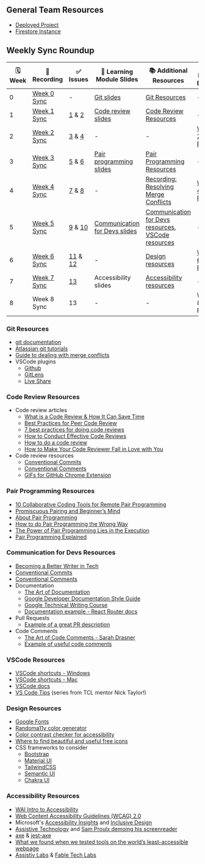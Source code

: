 ## General Team Resources

- [Deployed Project](https://tcl-48-smart-shopping-list.web.app/)
- [Firestore Instance](https://console.firebase.google.com/u/0/project/tcl-48-smart-shopping-list/overview)

## Weekly Sync Roundup

| 🗓 Week | 📼 Recording                                               | ✅ Issues                                                                                                                                                   | 📓 Learning Module Slides                                                                                                             | 📚 Additional Resources                                                                                      | 🚧 Retro Board                                                             |
| ------ | ---------------------------------------------------------- | ----------------------------------------------------------------------------------------------------------------------------------------------------------- | ------------------------------------------------------------------------------------------------------------------------------------- | ------------------------------------------------------------------------------------------------------------ | -------------------------------------------------------------------------- |
| 0      | [Week 0 Sync](https://youtu.be/Fu28FWI9r2Q)                | -                                                                                                                                                           | [Git slides](https://docs.google.com/presentation/d/1hNkBhc3QaN3vmIi9mnKceo89H7u8TZOFOsvooIaAuN0/edit?usp=sharing)                    | [Git Resources](#git-resources)                                                                              | -                                                                          |
| 1      | [Week 1 Sync](https://youtu.be/02u5kgVr4Yg)                | [1](https://github.com/the-collab-lab/tcl-48-smart-shopping-list/issues/1) & [2](https://github.com/the-collab-lab/tcl-48-smart-shopping-list/issues/2)     | [Code review slides](https://docs.google.com/presentation/d/1UPAiMB5koIqV9TTENSjUJcSfvjJTnWqxGRA7sf34viY/edit?usp=sharing)            | [Code Review Resources](#code-review-resources)                                                              | -                                                                          |
| 2      | [Week 2 Sync](https://www.youtube.com/watch?v=iljRuBlMUOs) | [3](https://github.com/the-collab-lab/tcl-48-smart-shopping-list/issues/3) & [4](https://github.com/the-collab-lab/tcl-48-smart-shopping-list/issues/4)     | -                                                                                                                                     | -                                                                                                            | [Week 2 Retro](https://github.com/orgs/the-collab-lab/projects/30)         |
| 3      | [Week 3 Sync](https://www.youtube.com/watch?v=00kgnKlqJsM) | [5](https://github.com/the-collab-lab/tcl-48-smart-shopping-list/issues/5) & [6](https://github.com/the-collab-lab/tcl-48-smart-shopping-list/issues/6)     | [Pair programming slides](https://docs.google.com/presentation/d/1dagfsS1zuiH1lDdVIhecVDU0vsDxgZu_Qf0fn3gOiF0/edit#slide=id.p)        | [Pair Programming Resources](#pair-programming-resources)                                                    | -                                                                          |
| 4      | [Week 4 Sync](https://youtu.be/Bpn-qFiJZds)                | [7](https://github.com/the-collab-lab/tcl-48-smart-shopping-list/issues/7) & [8](https://github.com/the-collab-lab/tcl-48-smart-shopping-list/issues/8)     | -                                                                                                                                     | [Recording: Resolving Merge Conflicts](https://youtu.be/saGL-qkLyHA)                                         | [Week 4 Retro](https://github.com/orgs/the-collab-lab/projects/31)         |
| 5      | [Week 5 Sync](https://youtu.be/1jQqvzckSTk)                | [9](https://github.com/the-collab-lab/tcl-48-smart-shopping-list/issues/9) & [10](https://github.com/the-collab-lab/tcl-48-smart-shopping-list/issues/10)   | [Communication for Devs slides](https://docs.google.com/presentation/d/1tD8BH7WmY-ZPUPG1ZYjCmnLLsigMWjxt4xXVyeXrI_c/edit?usp=sharing) | [Communication for Devs resources](#communication-for-devs-resources), [VSCode resources](#vscode-resources) | -                                                                          |
| 6      | [Week 6 Sync](https://youtu.be/EBTt2A2t6YM)                | [11](https://github.com/the-collab-lab/tcl-48-smart-shopping-list/issues/11) & [12](https://github.com/the-collab-lab/tcl-48-smart-shopping-list/issues/12) | -                                                                                                                                     | [Design resources](#design-resources)                                                                        | [Week 6 Retro](https://github.com/orgs/the-collab-lab/projects/32/views/1) |
| 7      | [Week 7 Sync]()                                            | [13](https://github.com/the-collab-lab/tcl-48-smart-shopping-list/issues/13)                                                                                | Accessibility slides                                                                                                                  | [Accessibility resources](#accessibility-resources)                                                          | -                                                                          |
| 8      | Week 8 Sync                                                | 13                                                                                                                                                          | -                                                                                                                                     | -                                                                                                            | Week 8 Retro                                                               |

### Git Resources

- [git documentation](https://git-scm.com/doc)
- [Atlassian git tutorials](https://www.atlassian.com/git/tutorials/setting-up-a-repository)
- [Guide to dealing with merge conflicts](https://dev.to/the_real_stacie/how-to-handle-merge-conflicts-with-git-1ked)
- VSCode plugins
  - [Github](https://code.visualstudio.com/docs/sourcecontrol/github)
  - [GitLens](https://marketplace.visualstudio.com/items?itemName=eamodio.gitlens)
  - [Live Share](https://code.visualstudio.com/learn/collaboration/live-share)

### Code Review Resources

- Code review articles
  - [What is a Code Review & How It Can Save Time](https://www.atlassian.com/agile/software-development/code-reviews)
  - [Best Practices for Peer Code Review](https://smartbear.com/learn/code-review/best-practices-for-peer-code-review/)
  - [7 best practices for doing code reviews](https://blog.asana.com/2016/12/7-ways-to-uplevel-your-code-review-skills/#close)
  - [How to Conduct Effective Code Reviews](https://blog.digitalocean.com/how-to-conduct-effective-code-reviews/)
  - [How to do a code review](https://google.github.io/eng-practices/review/reviewer/)
  - [How to Make Your Code Reviewer Fall in Love with You](https://mtlynch.io/code-review-love/)
- Code review resources
  - [Conventional Commits](https://www.conventionalcommits.org/en/v1.0.0/)
  - [Conventional Comments](https://conventionalcomments.org/)
  - [GIFs for GitHub Chrome Extension](https://chrome.google.com/webstore/detail/gifs-for-github/dkgjnpbipbdaoaadbdhpiokaemhlphep?hl=en)

### Pair Programming Resources

- [10 Collaborative Coding Tools for Remote Pair Programming](https://www.ma-no.org/en/software/development/10-collaborative-coding-tools-for-remote-pair-programming)
- [Promiscuous Pairing and Beginner’s Mind](http://csis.pace.edu/~grossman/dcs/XR4-PromiscuousPairing.pdf)
- [About Pair Programming](https://dev.to/flippedcoding/about-pair-programming-1m07)
- [How to do Pair Programming the Wrong Way](https://hackernoon.com/how-to-do-pair-programming-wrong-dab72fd15bef)
- [The Power of Pair Programming Lies in the Execution](https://medium.com/free-code-camp/the-power-of-pair-programming-lies-on-the-execution-a27938447994)
- [Pair Programming Explained](https://shopify.engineering/pair-programming-explained)

### Communication for Devs Resources

- [Becoming a Better Writer in Tech](https://blog.pragmaticengineer.com/becoming-a-better-writer-in-tech/)
- [Conventional Commits](https://www.conventionalcommits.org/en/v1.0.0/)
- [Conventional Comments](https://conventionalcomments.org/)
- Documentation
  - [The Art of Documentation](https://chelseatroy.com/2021/09/14/the-art-of-documentation/)
  - [Google Developer Documentation Style Guide](https://developers.google.com/style)
  - [Google Technical Writing Course](https://developers.google.com/tech-writing/announcements)
  - [Documentation example - React Router docs](https://v5.reactrouter.com/web/guides/quick-start)
- Pull Requests
  - [Example of a great PR description](https://github.com/the-collab-lab/tcl-3-smart-shopping-list/pull/44)
- Code Comments
  - [The Art of Code Comments - Sarah Drasner](https://www.youtube.com/watch?v=yhF7OmuIILc)
  - [Example of useful code comments](https://github.com/reach/reach-ui/blob/85ebe4a1445cec6a817265ad4ac06c94b1ed9c11/packages/accordion/src/index.tsx#L107-L112)

### VSCode Resources

- [VSCode shortcuts - Windows](https://code.visualstudio.com/shortcuts/keyboard-shortcuts-windows.pdf)
- [VSCode shortcuts - Mac](https://code.visualstudio.com/shortcuts/keyboard-shortcuts-macos.pdf)
- [VSCode docs](https://code.visualstudio.com/docs)
- [VS Code Tips](https://www.iamdeveloper.com/pages/all-vscode-tips/) (series from TCL mentor Nick Taylor!)

### Design Resources

- [Google Fonts](https://fonts.google.com/)
- [Randoma11y color generator](https://randoma11y.com/)
- [Color contrast checker for accessibility](https://accessible-colors.com/)
- [Where to find beautiful and useful free icons](https://www.canva.com/learn/free-icons-download/)
- CSS frameworks to consider
  - [Bootstrap](https://getbootstrap.com/)
  - [Material UI](https://mui.com/core/)
  - [TailwindCSS](https://tailwindcss.com/)
  - [Semantic UI](https://semantic-ui.com/)
  - [Chakra UI](https://chakra-ui.com/)

### Accessibility Resources

- [WAI Intro to Accessibility](https://www.w3.org/WAI/fundamentals/accessibility-intro/)
- [Web Content Accessibility Guidelines (WCAG) 2.0](https://www.w3.org/TR/WCAG20/)
- Microsoft's [Accessibility Insights](https://accessibilityinsights.io/) and [Inclusive Design](https://www.microsoft.com/design/inclusive/)
- [Assistive Technology](https://accessibletech.org/assistive-technology/) and [Sam Proulx demoing his screenreader](https://www.youtube.com/watch?v=YOoP3UlXDbA&t=1003s)
- [axe](https://www.deque.com/axe/) & [jest-axe](https://github.com/nickcolley/jest-axe)
- [What we found when we tested tools on the world’s least-accessible webpage](https://accessibility.blog.gov.uk/2017/02/24/what-we-found-when-we-tested-tools-on-the-worlds-least-accessible-webpage/)
- [Assistiv Labs](https://assistivlabs.com/) & [Fable Tech Labs](https://makeitfable.com/)
